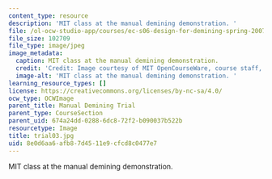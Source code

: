 ```yaml
---
content_type: resource
description: 'MIT class at the manual demining demonstration. '
file: /ol-ocw-studio-app/courses/ec-s06-design-for-demining-spring-2007/8e0d6aa6afb87d4511e9cfcd8c0477e7_trial03.jpg
file_size: 102709
file_type: image/jpeg
image_metadata:
  caption: MIT class at the manual demining demonstration.
  credit: 'Credit: Image courtesy of MIT OpenCourseWare, course staff, and students.'
  image-alt: 'MIT class at the manual demining demonstration. '
learning_resource_types: []
license: https://creativecommons.org/licenses/by-nc-sa/4.0/
ocw_type: OCWImage
parent_title: Manual Demining Trial
parent_type: CourseSection
parent_uid: 674a24dd-0288-6dc8-72f2-b090037b522b
resourcetype: Image
title: trial03.jpg
uid: 8e0d6aa6-afb8-7d45-11e9-cfcd8c0477e7
---
```

MIT class at the manual demining demonstration. 